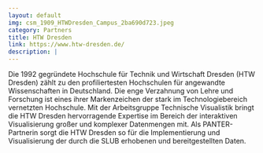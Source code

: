 ```yaml
---
layout: default
img: csm_1909_HTWDresden_Campus_2ba690d723.jpeg
category: Partners
title: HTW Dresden
link: https://www.htw-dresden.de/
description: |
---
```

Die 1992 gegründete Hochschule für Technik und Wirtschaft Dresden (HTW Dresden) zählt zu den profiliertesten Hochschulen für angewandte Wissenschaften in Deutschland. Die enge Verzahnung von Lehre und Forschung ist eines ihrer Markenzeichen der stark im Technologiebereich vernetzten Hochschule. Mit der Arbeitsgruppe Technische Visualistik bringt die HTW Dresden hervorragende Expertise im Bereich der interaktiven Visualisierung großer und komplexer Datenmengen mit. Als PANTER-Partnerin sorgt die HTW Dresden so für die Implementierung und Visualisierung der durch die SLUB erhobenen und bereitgestellten Daten.
